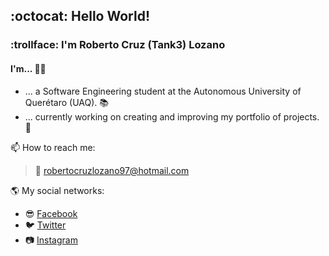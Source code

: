 ## :octocat: Hello World!
### :trollface: I'm Roberto Cruz (Tank3) Lozano
#### I'm... :superhero_man:
- ... a Software Engineering student at the Autonomous University of Querétaro (UAQ). :books:
- ... currently working on creating and improving my portfolio of projects. :space_invader:

📫 How to reach me:
> :e-mail: robertocruzlozano97@hotmail.com

:earth_americas: My social networks:
- :sunglasses: [Facebook](https://www.facebook.com/roberto.cruzlozano.16)
- :bird: [Twitter](https://twitter.com/xTank3x)
- :camera: [Instagram](https://www.instagram.com/rcruzl15_tk3/)

<!--
**Tank3-TK3/Tank3-TK3** is a ✨ _special_ ✨ repository because its `README.md` (this file) appears on your GitHub profile.

Here are some ideas to get you started:

- 🔭 I’m currently working on ...
- 🌱 I’m currently learning ...
- 👯 I’m looking to collaborate on ...
- 🤔 I’m looking for help with ...
- 💬 Ask me about ...
- 📫 How to reach me: ...
- 😄 Pronouns: ...
- ⚡ Fun fact: ...
-->
